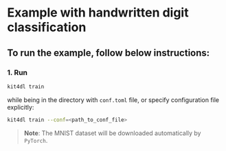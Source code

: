 # Example with handwritten digit classification

## To run the example, follow below instructions:


### 1. Run
```bash
kit4dl train
```

while being in the directory with `conf.toml` file, or specify configuration file explicitly:

```bash
kit4dl train --conf=<path_to_conf_file>
```

> **Note**: The MNIST dataset will be downloaded automatically by `PyTorch`.